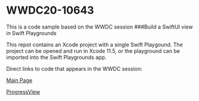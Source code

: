 # WWDC20-10643
This is a code sample based on the WWDC session 
###Build a SwiftUI view in Swift Playgrounds

This repot contains an Xcode project with a single Swift Playgound. The project can be opened and run in Xcode 11.5, or the playground can be imported into the Swift Playgrounds app.

Direct links to code that appears in the WWDC session:

[Main Page](https://github.com/bobdel/WWDC20-10643/blob/main/WWDC20-10643/Playground.playground/Pages/Main%20Page.xcplaygroundpage/Contents.swift)

[ProgressView](https://github.com/bobdel/WWDC20-10643/blob/main/WWDC20-10643/Playground.playground/Sources/ProgressView.swift)

